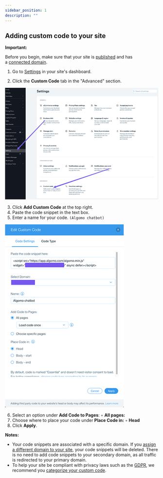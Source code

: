 ```yaml
---
sidebar_position: 1
description: ""
---
```


## Adding custom code to your site

**Important:**

Before you begin, make sure that your site is [published](https://support.wix.com/en/article/publishing-your-site-6980885) and has a [connected domain](https://support.wix.com/en/article/connecting-a-domain-to-your-site).

1. Go to [Settings](https://www.wix.com/my-account/site-selector/?buttonText=Open%20Settings&title=Select%20a%20Site&autoSelectOnSingleSite=true&actionUrl=https://www.wix.com/dashboard/{{metaSiteId}}/settings) in your site's dashboard.

2. Click the **Custom Code** tab in the "Advanced" section.

![Wix](../images/wix/Untitled.png)

3. Click **Add Custom Code** at the top right.
4. Paste the code snippet in the text box. 
5. Enter a name for your code. `(Algomo chatbot)`

![Wix](../images/wix/Untitled%201.png)

6. Select an option under **Add Code to Pages**:
    ◦ **All pages:** 
7. Choose where to place your code under **Place Code in:**
    ◦ **Head**
8. Click **Apply**.

**Notes:**

- Your code snippets are associated with a specific domain. If you [assign a different domain to your site](https://support.wix.com/en/article/assigning-a-domain-to-your-wix-site), your code snippets will be deleted. There is no need to add code snippets to your secondary domain, as all traffic is redirected to your primary domain.
- To help your site be compliant with privacy laws such as the [GDPR](https://support.wix.com/en/article/preparing-your-wix-site-for-the-gdpr), we recommend you [categorize your custom code](https://support.wix.com/en/article/categorizing-your-custom-code).